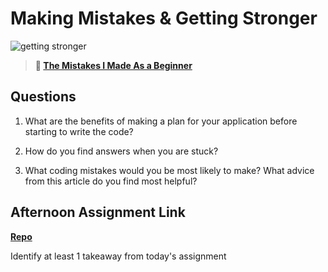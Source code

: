 # Making Mistakes & Getting Stronger

![getting stronger](https://bcw.blob.core.windows.net/public/img/lesson-images/js-bootcamp-logo.jpg)

> **📖 [The Mistakes I Made As a Beginner](https://codeworksacademy.com/fs-student-guide/resources/wk2/06-Coding-Mistakes)**

## Questions

1. What are the benefits of making a plan for your application before starting to write the code?

2. How do you find answers when you are stuck?

3. What coding mistakes would you be most likely to make? What advice from this article do you find most helpful?

## Afternoon Assignment Link

**[Repo](https://github.com/ElizabethKeyes/<ASSIGNMENT_REPO>)**

Identify at least 1 takeaway from today's assignment

